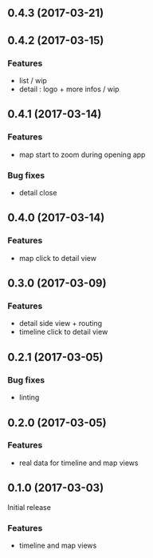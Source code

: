 <a name="0.4.3"></a>
## 0.4.3 (2017-03-21)

<a name="0.4.2"></a>
## 0.4.2 (2017-03-15)

### Features

* list / wip
* detail : logo + more infos / wip

<a name="0.4.1"></a>
## 0.4.1 (2017-03-14)

### Features

* map start to zoom during opening app

### Bug fixes

* detail close

<a name="0.4.0"></a>
## 0.4.0 (2017-03-14)

### Features

* map click to detail view

<a name="0.3.0"></a>
## 0.3.0 (2017-03-09)

### Features

* detail side view + routing
* timeline click to detail view

<a name="0.2.1"></a>
## 0.2.1 (2017-03-05)

### Bug fixes

* linting

<a name="0.2.0"></a>
## 0.2.0 (2017-03-05)

### Features

* real data for timeline and map views

<a name="0.1.0"></a>
## 0.1.0 (2017-03-03)

Initial release

### Features

* timeline and map views
